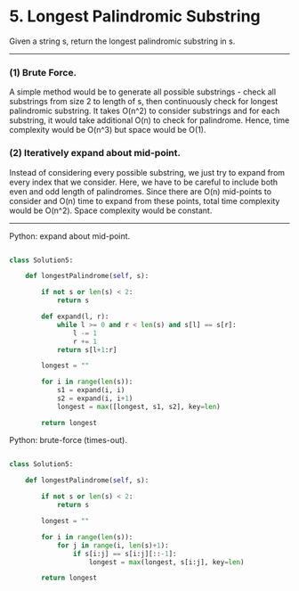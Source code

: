 # 5. Longest Palindromic Substring

Given a string s, return the longest palindromic substring in s.

---

### (1) Brute Force.

A simple method would be to generate all possible substrings - check all
substrings from size 2 to length of s, then continuously check for longest
palindromic substring. It takes O(n^2) to consider substrings and for each
substring, it would take additional O(n) to check for palindrome. Hence, time
complexity would be O(n^3) but space would be O(1).

### (2) Iteratively expand about mid-point.

Instead of considering every possible substring, we just try to expand from
every index that we consider. Here, we have to be careful to include both even
and odd length of palindromes. Since there are O(n) mid-points to consider and
O(n) time to expand from these points, total time complexity would be O(n^2).
Space complexity would be constant.

---

Python: expand about mid-point.

```python

class Solution5:

    def longestPalindrome(self, s):

        if not s or len(s) < 2:
            return s

        def expand(l, r):
            while l >= 0 and r < len(s) and s[l] == s[r]:
                l -= 1
                r += 1
            return s[l+1:r]

        longest = ""

        for i in range(len(s)):
            s1 = expand(i, i)
            s2 = expand(i, i+1)
            longest = max([longest, s1, s2], key=len)

        return longest
```

Python: brute-force (times-out).

```python

class Solution5:

    def longestPalindrome(self, s):
        
        if not s or len(s) < 2:
            return s

        longest = ""

        for i in range(len(s)):
            for j in range(i, len(s)+1):
                if s[i:j] == s[i:j][::-1]:
                    longest = max(longest, s[i:j], key=len)

        return longest
```
